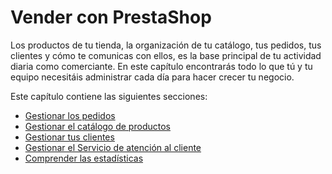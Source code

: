# Vender con PrestaShop

Los productos de tu tienda, la organización de tu catálogo, tus pedidos, tus clientes y cómo te comunicas con ellos, es la base principal de tu actividad diaria como comerciante. En este capítulo encontrarás todo lo que tú y tu equipo necesitáis administrar cada día para hacer crecer tu negocio. 

Este capítulo contiene las siguientes secciones:

* [Gestionar los pedidos](gestionar-pedidos/)
* [Gestionar el catálogo de productos](gestionar-catalogo/)
* [Gestionar tus clientes](gestionar-clientes/)
* [Gestionar el Servicio de atención al cliente](gestionar-servicio-atencion-cliente/)
* [Comprender las estadísticas](comprender-estadisticas.md)

